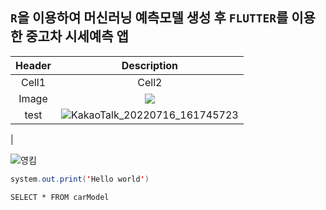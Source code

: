 ## `R`을 이용하여 머신러닝 예측모델 생성 후 `FLUTTER`를 이용한 중고차 시세예측 앱
<!-- Table 양식 -->
|Header|Description|
|:--:|:--:|
|Cell1|Cell2|
|Image|<img src = "https://w.namu.la/s/0c6301df01fc4f180ec65717bad3d0254258abf0be33299e55df7c261040f517518eb9008a1a2cd3d7b8b7777d70182c185bc891b1054dc57b11cc46fd29130a09000bb9b00ca67eb4e44d3353a2d5859e5cd6fa895e5054d66971cb6d0de237">|
|test| ![KakaoTalk_20220716_161745723](https://user-images.githubusercontent.com/113099982/212533373-0bcb2505-5bb9-4475-b446-b16611fe3592.png)
|

![영킴](https://user-images.githubusercontent.com/113099982/212533453-8e043ae3-b96a-4f1b-b844-48bdea5a6198.gif)


```java
system.out.print('Hello world')
```
```Mysql
SELECT * FROM carModel
```

